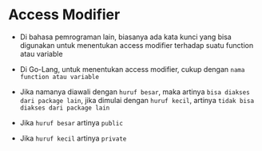 # Access Modifier

- Di bahasa pemrograman lain, biasanya ada kata kunci yang bisa digunakan untuk menentukan access modifier terhadap suatu function atau variable
- Di Go-Lang, untuk menentukan access modifier, cukup dengan `nama function atau variable`
- Jika namanya diawali dengan `huruf besar`, maka artinya `bisa diakses dari package lain`, jika dimulai dengan `huruf kecil`, artinya `tidak bisa diakses dari package lain`

- Jika `huruf besar` artinya `public`
- Jika `huruf kecil` artinya `private`

